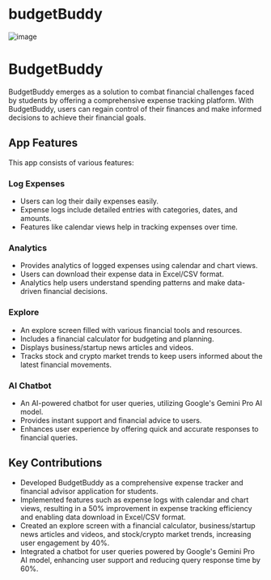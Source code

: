 # budgetBuddy

![image](https://github.com/abhishksen/budgetBuddy/assets/100835323/071eac35-7c2b-40e7-9cd7-e8d258257a75)

# BudgetBuddy

BudgetBuddy emerges as a solution to combat financial challenges faced by students by offering a comprehensive expense tracking platform. With BudgetBuddy, users can regain control of their finances and make informed decisions to achieve their financial goals.

## App Features

This app consists of various features:

### Log Expenses

- Users can log their daily expenses easily.
- Expense logs include detailed entries with categories, dates, and amounts.
- Features like calendar views help in tracking expenses over time.

### Analytics

- Provides analytics of logged expenses using calendar and chart views.
- Users can download their expense data in Excel/CSV format.
- Analytics help users understand spending patterns and make data-driven financial decisions.

### Explore

- An explore screen filled with various financial tools and resources.
- Includes a financial calculator for budgeting and planning.
- Displays business/startup news articles and videos.
- Tracks stock and crypto market trends to keep users informed about the latest financial movements.

### AI Chatbot

- An AI-powered chatbot for user queries, utilizing Google's Gemini Pro AI model.
- Provides instant support and financial advice to users.
- Enhances user experience by offering quick and accurate responses to financial queries.

## Key Contributions

- Developed BudgetBuddy as a comprehensive expense tracker and financial advisor application for students.
- Implemented features such as expense logs with calendar and chart views, resulting in a 50% improvement in expense tracking efficiency and enabling data download in Excel/CSV format.
- Created an explore screen with a financial calculator, business/startup news articles and videos, and stock/crypto market trends, increasing user engagement by 40%.
- Integrated a chatbot for user queries powered by Google's Gemini Pro AI model, enhancing user support and reducing query response time by 60%.
